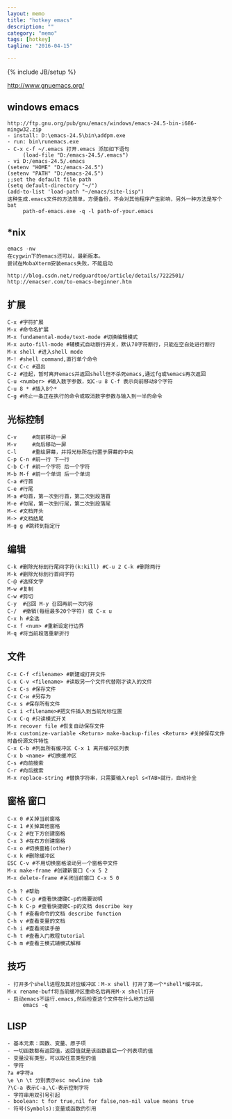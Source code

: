 ```yaml
---
layout: memo
title: "hotkey emacs"
description: ""
category: "memo"
tags: [hotkey]
tagline: "2016-04-15"

---
```

{% include JB/setup %}

http://www.gnuemacs.org/

## windows emacs

    http://ftp.gnu.org/pub/gnu/emacs/windows/emacs-24.5-bin-i686-mingw32.zip
    - install: D:\emacs-24.5\bin\addpm.exe
    - run: bin\runemacs.exe
    - C-x c-f ~/.emacs 打开.emacs 添加如下语句
         (load-file "D:/emacs-24.5/.emacs")
    - vi D:/emacs-24.5/.emacs
    (setenv "HOME" "D:/emacs-24.5")
    (setenv "PATH" "D:/emacs-24.5")
    ;;set the default file path
    (setq default-directory "~/")
    (add-to-list 'load-path "~/emacs/site-lisp")
    这种生成.emacs文件的方法简单，方便备份，不会对其他程序产生影响，另外一种方法是写个bat
         path-of-emacs.exe -q -l path-of-your.emacs

## *nix

    emacs -nw
    在cygwin下的emacs还可以，最新版本。
    尝试在MobaXterm安装emacs失败，不能启动

    http://blog.csdn.net/redguardtoo/article/details/7222501/
    http://emacser.com/to-emacs-beginner.htm

## 扩展

    C-x #字符扩展
    M-x #命令名扩展
    M-x fundamental-mode/text-mode #切换编辑模式
    M-x auto-fill-mode #辅模式自动断行开关，默认70字符断行，只能在空白处进行断行
    M-x shell #进入shell mode
    M-! #shell command,直行单个命令
    C-x C-c #退出
    C-z #挂起，暂时离开emacs并返回shell但不杀死emacs,通过fg或%emacs再次返回
    C-u <number> #输入数字参数，如C-u 8 C-f 表示向前移动8个字符
    C-u 8 * #插入8个*
    C-g #终止一条正在执行的命令或取消数字参数与输入到一半的命令

## 光标控制

    C-v     #向前移动一屏
    M-v     #向后移动一屏
    C-l     #重绘屏幕，并将光标所在行置于屏幕的中央
    C-p C-n #前一行 下一行
    C-b C-f #前一个字符 后一个字符
    M-b M-f #前一个单词 后一个单词
    C-a #行首
    C-e #行尾
    M-a #句首，第一次到行首，第二次到段落首
    M-e #句尾，第一次到行尾，第二次到段落尾
    M-< #文档开头
    M-> #文档结尾
    M-g g #跳转到指定行

## 编辑

    C-k #删除光标到行尾间字符(k:kill) #C-u 2 C-k #删除两行
    M-k #删除光标到行首间字符
    C-@ #选择文字
    M-w #复制
    C-w #剪切
    C-y  #召回 M-y 召回再前一次内容
    C-/  #撤销(每组最多20个字符) 或 C-x u 
    C-x h #全选
    C-x f <num> #重新设定行边界
    M-q #将当前段落重新折行 

## 文件

    C-x C-f <filename> #新建或打开文件
    C-x C-v <filename> #读取另一个文件代替刚才读入的文件
    C-x C-s #保存文件 
    C-x C-w #另存为
    C-x s #保存所有文件
    C-x i <filename>#把文件插入到当前光标位置
    C-x C-q #只读模式开关
    M-x recover file #恢复自动保存文件
    M-x customize-variable <Return> make-backup-files <Return> #关掉保存文件时备份源文件特性
    C-x C-b #列出所有缓冲区 C-x 1 离开缓冲区列表
    C-x b <name> #切换缓冲区
    C-s #向前搜索
    C-r #向后搜索
    M-x replace-string #替换字符串，只需要输入repl s<TAB>就行，自动补全 

## 窗格 窗口

    C-x 0 #关掉当前窗格
    C-x 1 #关掉其他窗格 
    C-x 2 #在下方创建窗格
    C-x 3 #在右方创建窗格 
    C-x o #切换窗格(other)
    C-x k #删除缓冲区
    ESC C-v #不用切换窗格滚动另一个窗格中文件
    M-x make-frame #创建新窗口 C-x 5 2
    M-x delete-frame #关闭当前窗口 C-x 5 0

    C-h ? #帮助
    C-h c C-p #查看快捷键C-p的简要说明
    C-h k C-p #查看快捷键C-p的文档 describe key
    C-h f #查看命令的文档 describe function
    C-h v #查看变量的文档
    C-h i #查看阅读手册
    C-h t #查看入门教程tutorial
    C-h m #查看主模式辅模式解释

## 技巧

    - 打开多个shell进程及其对应缓冲区：M-x shell 打开了第一个*shell*缓冲区，
    M-x rename-buff将当前缓冲区重命名后再用M-x shell打开
    - 启动emacs不运行.emacs,然后检查这个文件在什么地方出错
         emacs -q

## LISP

    - 基本元素：函数、变量、原子项
    - 一切函数都有返回值，返回值就是该函数最后一个列表项的值
    - 变量没有类型，可以取任意类型的值
    - 字符
    ?a #字符a
    \e \n \t 分别表示esc newline tab
    ?\C-a 表示C-a,\C-表示控制字符
    - 字符串用双引号引起
    - boolean: t for true,nil for false,non-nil value means true
    - 符号(Symbols):变量或函数的引用

